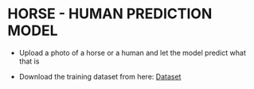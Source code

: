 # HORSE - HUMAN PREDICTION MODEL

- Upload a photo of a horse or a human and let the model predict what that is

- Download the training dataset from here:
    [Dataset](https://laurencemoroney.com/datasets.html)